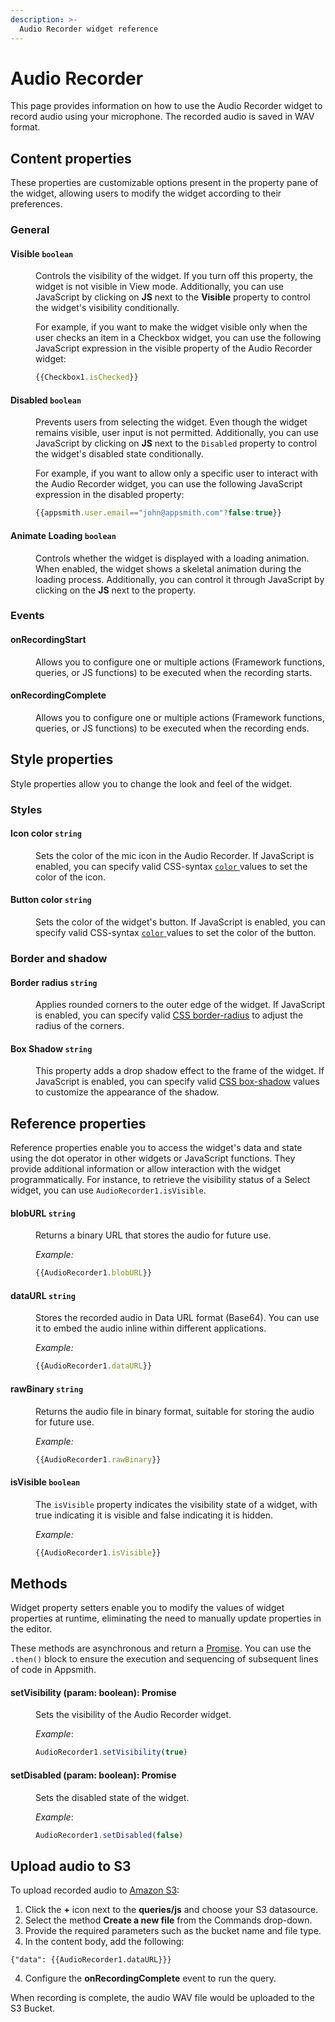 ```yaml
---
description: >-
  Audio Recorder widget reference
---
```


# Audio Recorder

This page provides information on how to use the Audio Recorder widget to record audio using your microphone. The recorded audio is saved in WAV format.

## Content properties

These properties are customizable options present in the property pane of the widget, allowing users to modify the widget according to their preferences.

### General

#### Visible `boolean`

<dd>

Controls the visibility of the widget. If you turn off this property, the widget is not visible in View mode. Additionally, you can use JavaScript by clicking on **JS** next to the **Visible** property to control the widget's visibility conditionally.

For example,  if you want to make the widget visible only when the user checks an item in a Checkbox widget, you can use the following JavaScript expression in the visible property of the Audio Recorder widget:

```js
{{Checkbox1.isChecked}}
```
</dd>

#### Disabled `boolean`

<dd>

Prevents users from selecting the widget. Even though the widget remains visible, user input is not permitted. Additionally, you can use JavaScript by clicking on **JS** next to the `Disabled` property to control the widget's disabled state conditionally.

For example, if you want to allow only a specific user to interact with the Audio Recorder widget, you can use the following JavaScript expression in the disabled property: 
```js
{{appsmith.user.email=="john@appsmith.com"?false:true}}
```

</dd>

#### Animate Loading `boolean`

<dd>

Controls whether the widget is displayed with a loading animation. When enabled, the widget shows a skeletal animation during the loading process. Additionally, you can control it through JavaScript by clicking on the **JS** next to the property.

</dd>

### Events

#### onRecordingStart

<dd>

Allows you to configure one or multiple actions (Framework functions, queries, or JS functions) to be executed when the recording starts.

</dd>

#### onRecordingComplete

<dd>

Allows you to configure one or multiple actions (Framework functions, queries, or JS functions) to be executed when the recording ends.

</dd>

## Style properties

Style properties allow you to change the look and feel of the widget.

### Styles

#### Icon color `string`

<dd>

Sets the color of the mic icon in the Audio Recorder. If JavaScript is enabled, you can specify valid CSS-syntax [`color` ](https://developer.mozilla.org/en-US/docs/Web/CSS/color) values to set the color of the icon.

</dd>

#### Button color `string`

<dd>

Sets the color of the widget's button. If JavaScript is enabled, you can specify valid CSS-syntax [`color` ](https://developer.mozilla.org/en-US/docs/Web/CSS/color) values to set the color of the button.

</dd>

### Border and shadow

#### Border radius `string`

<dd>

Applies rounded corners to the outer edge of the widget. If JavaScript is enabled, you can specify valid [CSS border-radius](https://developer.mozilla.org/en-US/docs/Web/CSS/border-radius) to adjust the radius of the corners.

</dd>

#### Box Shadow `string`
 

<dd>

This property adds a drop shadow effect to the frame of the widget. If JavaScript is enabled, you can specify valid [CSS box-shadow](https://developer.mozilla.org/en-US/docs/Web/CSS/box-shadow) values to customize the appearance of the shadow.

</dd>

## Reference properties

Reference properties enable you to access the widget's data and state using the dot operator in other widgets or JavaScript functions. They provide additional information or allow interaction with the widget programmatically. For instance, to retrieve the visibility status of a Select widget, you can use `AudioRecorder1.isVisible`.


#### blobURL `string`

<dd>

Returns a binary URL that stores the audio for future use.

*Example:*
```js
{{AudioRecorder1.blobURL}}
```

</dd>

#### dataURL `string`

<dd>

Stores the recorded audio in Data URL format (Base64). You can use it to embed the audio inline within different applications.

*Example:*
```js
{{AudioRecorder1.dataURL}}
```

</dd>

#### rawBinary `string`

<dd>

Returns the audio file in binary format, suitable for storing the audio for future use.

*Example:*
```js
{{AudioRecorder1.rawBinary}}
```

</dd>

#### isVisible `boolean`

<dd>

The `isVisible` property indicates the visibility state of a widget, with true indicating it is visible and false indicating it is hidden.

*Example:*
```js
{{AudioRecorder1.isVisible}}
```

</dd>


## Methods

Widget property setters enable you to modify the values of widget properties at runtime, eliminating the need to manually update properties in the editor.

These methods are asynchronous and return a [Promise](/core-concepts/writing-code/javascript-promises#using-promises-in-appsmith). You can use the `.then()` block to ensure the execution and sequencing of subsequent lines of code in Appsmith.

#### setVisibility (param: boolean): Promise

<dd>

Sets the visibility of the Audio Recorder widget.

*Example*:

```js
AudioRecorder1.setVisibility(true)
```


</dd>


#### setDisabled (param: boolean): Promise

<dd>

Sets the disabled state of the widget.

*Example*:

```js
AudioRecorder1.setDisabled(false)
```

</dd>

## Upload audio to S3

To upload recorded audio to [Amazon S3](/connect-data/reference/querying-amazon-s3):

1. Click the **+** icon next to the **queries/js** and choose your S3 datasource.
2. Select the method **Create a new file** from the Commands drop-down.
3. Provide the required parameters such as the bucket name and file type.
4. In the content body, add the following:

```
{"data": {{AudioRecorder1.dataURL}}}
```

4. Configure the **onRecordingComplete** event to run the query. 

When recording is complete, the audio WAV file would be uploaded to the S3 Bucket.


